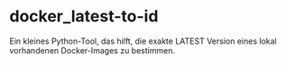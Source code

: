 # docker_latest-to-id
Ein kleines Python-Tool, das hilft, die exakte LATEST Version eines lokal vorhandenen Docker-Images zu bestimmen.
